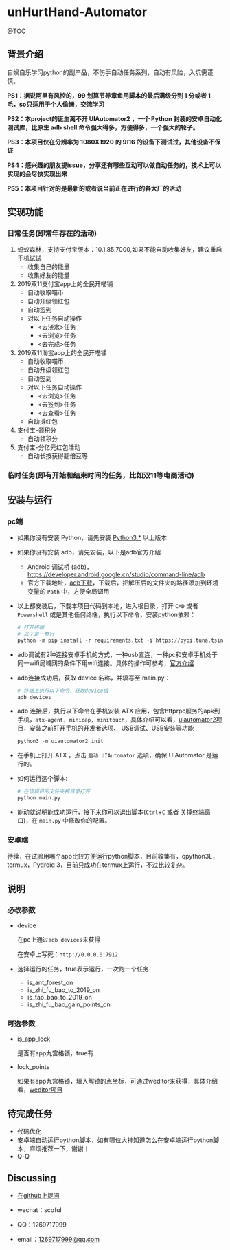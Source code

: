 # unHurtHand-Automator
@[TOC](文章目录)
## 背景介绍

自娱自乐学习python的副产品，不伤手自动任务系列，自动有风险，入坑需谨慎。

**PS1：据说阿里有风控的，99 划算节养章鱼用脚本的最后满级分到 1 分或者 1 毛，so只适用于个人偷懒，交流学习**

**PS2：本project的诞生离不开 UIAutomator2 ，一个 Python 封装的安卓自动化测试库，比原生 adb shell 命令强大得多，方便得多，一个强大的轮子。**

**PS3：本项目仅在分辨率为 1080X1920 的 9:16 的设备下测试过，其他设备不保证**

**PS4：感兴趣的朋友提issue，分享还有哪些互动可以做自动任务的，技术上可以实现的会尽快实现出来**

**PS5：本项目针对的是最新的或者说当前正在进行的各大厂的活动**

## 实现功能
### 日常任务(即常年存在的活动)
1. 蚂蚁森林，支持支付宝版本：10.1.85.7000,如果不能自动收集好友，建议重启手机试试
   - 收集自己的能量
   - 收集好友的能量
2. 2019双11支付宝app上的全民开喵铺
   - 自动收取喵币
   - 自动升级领红包
   - 自动签到
   - 对以下任务自动操作
     - <去浇水>任务
     - <去浏览>任务
     - <去完成>任务
3. 2019双11淘宝app上的全民开喵铺
   - 自动收取喵币
   - 自动升级领红包
   - 自动签到
   - 对以下任务自动操作
     - <去浏览>任务
     - <去签到>任务
     - <去查看>任务
   - 自动拆红包
4. 支付宝-领积分
    - 自动领积分
5. 支付宝-分亿元红包活动
    - 自动长按获得翻倍豆等
### 临时任务(即有开始和结束时间的任务，比如双11等电商活动)

## 安装与运行

### pc端

- 如果你没有安装 Python，请先安装 [Python3.*](https://www.python.org/downloads/) 以上版本

- 如果你没有安装 adb，请先安装，以下是adb官方介绍
  - Android 调试桥 (adb)，https://developer.android.google.cn/studio/command-line/adb
  - 官方下载地址，[adb下载](https://developer.android.google.cn/studio/releases/platform-tools.html)，下载后，把解压后的文件夹的路径添加到环境变量的 `Path` 中，方便全局调用

- 以上都安装后，下载本项目代码到本地，进入根目录，打开 `CMD` 或者 `Powershell` 或是其他任何终端，执行以下命令，安装python依赖：

  ```python
  # 打开终端
  # 以下是一整行
  python -m pip install -r requirements.txt -i https://pypi.tuna.tsinghua.edu.cn/simple/
  ```

- adb调试有2种连接安卓手机的方式，一种usb直连，一种pc和安卓手机处于同一wifi局域网的条件下用wifi连接。具体的操作可参考，[官方介绍](https://developer.android.google.cn/studio/command-line/adb)

- adb连接成功后，获取 device 名称，并填写至 main.py：

  ```powershell
  # 终端上执行以下命令，获取device值
  adb devices
  ```

- adb 连接后，执行以下命令在手机安装 ATX 应用，包含httprpc服务的apk到手机，`atx-agent, minicap, minitouch`，具体介绍可以看，[uiautomator2项目](https://github.com/openatx/uiautomator2)，安装之前打开手机的开发者选项、
USB调试、USB安装等功能

  ```python
  python3 -m uiautomator2 init
  ```

- 在手机上打开 ATX ，点击 `启动 UIAutomator` 选项，确保 UIAutomator 是运行的。

- 如何运行这个脚本:

  ```python
  # 在该项目的文件夹根目录打开
  python main.py
  ```

- 能动就说明能成功运行，接下来你可以退出脚本(`Ctrl`+`C` 或者 关掉终端窗口)，在 `main.py` 中修改你的配置。

### 安卓端

待续，在试验用哪个app比较方便运行python脚本，目前收集有，qpython3L，termux，Pydroid 3，目前只成功在termux上运行，不过比较复杂。

## 说明

### 必改参数

- device

  在pc上通过`adb devices`来获得

  在安卓上写死：`http://0.0.0.0:7912`

- 选择运行的任务，true表示运行，一次跑一个任务
  - is_ant_forest_on
  - is_zhi_fu_bao_to_2019_on
  - is_tao_bao_to_2019_on
  - is_zhi_fu_bao_gain_points_on

### 可选参数

- is_app_lock

  是否有app九宫格锁，true有

- lock_points

  如果有app九宫格锁，填入解锁的点坐标，可通过weditor来获得，具体介绍看，[weditor项目](https://github.com/openatx/weditor)



## 待完成任务

- 代码优化
- 安卓端自动运行python脚本，如有哪位大神知道怎么在安卓端运行python脚本，麻烦推荐一下，谢谢！
- Q-Q


## Discussing
- [在github上提问](https://github.com/scoful/unHurtHand-Automator/issues/new "在github上提问")

- wechat：scoful

- QQ：1269717999

- email：1269717999@qq.com
